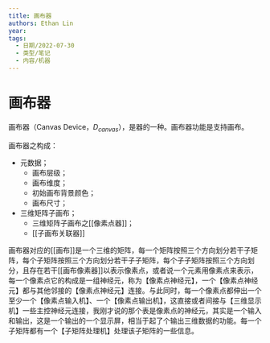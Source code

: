 ```yaml
---
title: 画布器
authors: Ethan Lin
year:
tags:
  - 日期/2022-07-30 
  - 类型/笔记 
  - 内容/机器 
---
```



# 画布器






画布器（Canvas Device，$D_{canvas}$），是器的一种。画布器功能是支持画布。


画布器之构成：
- 元数据；
	- 画布层级；
	- 画布维度；
	- 初始画布背景颜色；
	- 画布尺寸；
- 三维矩阵子画布；
	- 三维矩阵子画布之[[像素点器]]；
	- [[子画布关联器]]

画布器对应的[[画布]]是一个三维的矩阵，每一个矩阵按照三个方向划分若干子矩阵，每个子矩阵按照三个方向划分若干子子矩阵，每个子子矩阵按照三个方向划分，且存在若干[[画布像素器]]以表示像素点，或者说一个元素用像素点来表示，每一个像素点它的构成是一组神经元，称为【像素点神经元】，一个【像素点神经元】都与其他邻接的【像素点神经元】连接。与此同时，每一个像素点都伸出一个至少一个【像素点输入机】、一个【像素点输出机】，这直接或者间接与【三维显示机】一些主控神经元连接，我刚才说的那个表是像素点的神经元，其实是一个输入和输出，这是一个输出的一个显示屏，相当于起了个输出三维数据的功能。每一个子矩阵都有一个【子矩阵处理机】处理该子矩阵的一些信息。